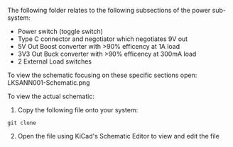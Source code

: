 The following folder relates to the following subsections of the power sub-system:
* Power switch (toggle switch)
* Type C connector and negotiator which negotiates 9V out
* 5V Out Boost converter with >90% efficency at 1A load
* 3V3 Out Buck converter with >90% efficency at 300mA load
* 2 External Load switches

To view the schematic focusing on these specific sections open: LKSANN001-Schematic.png

To view the actual schematic:
1) Copy the following file onto your system:
```
git clone 
```
2) Open the file using KiCad's Schematic Editor to view and edit the file
